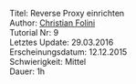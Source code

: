 Titel: Reverse Proxy einrichten  
Author: <a href="mailto:christian.folini@netnea.com">Christian Folini</a>  
Tutorial Nr: 9  
Letztes Update: 29.03.2016  
Erscheinungsdatum: 12.12.2015  
Schwierigkeit: Mittel  
Dauer: 1h  
